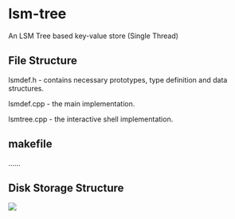 # lsm-tree
An LSM Tree based key-value store (Single Thread)

## File Structure
 lsmdef.h - contains necessary prototypes, type definition and data structures.
 
 lsmdef.cpp - the main implementation.
 
 lsmtree.cpp - the interactive shell implementation.
 
 ## makefile
 ......
 
 ## Disk Storage Structure
 
 
 <img src="https://github.com/rafathasan/lsm-tree/raw/master/readme_src/logfile.png" />
